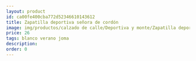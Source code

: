 ```yaml
---
layout: product
id: ca00fe400cba772d52346610143612
title: Zapatilla deportiva señora de cordón
image: img/productos/calzado de calle/Deportiva y monte/Zapatilla deportiva señora de cordón=26=blanco verano joma.webp
price: 26
tags: blanco verano joma
description: 
order: 0
---
```

